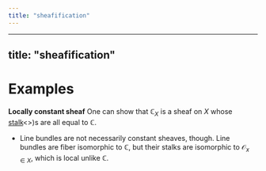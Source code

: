 ```yaml
---
title: "sheafification"
---
```


---
title: "sheafification"
---

# Examples
**Locally constant sheaf**
One can show that $\mathbb{C}_X$ is a sheaf on $X$ whose [stalk]()<>)s are all equal to $\mathbb{C}$. 
- Line bundles are not necessarily constant sheaves, though. Line bundles are fiber isomorphic to $\mathbb{C}$, but their stalks are isomorphic to $\mathcal{O}_{x\in X}$, which is local unlike $\mathbb{C}$.
